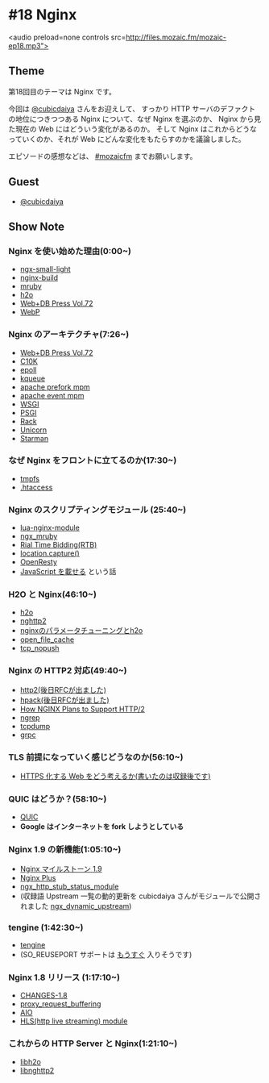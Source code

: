 # #18 Nginx

<audio preload=none controls src=http://files.mozaic.fm/mozaic-ep18.mp3"></audio>


## Theme

第18回目のテーマは Nginx です。

今回は [@cubicdaiya](https://twitter.com/cubicdaiya) さんをお迎えして、 すっかり HTTP サーバのデファクトの地位につきつつある Nginx について、なぜ Nginx を選ぶのか、 Nginx から見た現在の Web にはどういう変化があるのか。 そして Nginx はこれからどうなっていくのか、それが Web にどんな変化をもたらすのかを議論しました。

エピソードの感想などは、 [#mozaicfm](https://twitter.com/search?q=mozaicfm&src=hash) までお願いします。


## Guest

- [@cubicdaiya](https://twitter.com/cubicdaiya)


## Show Note

### Nginx を使い始めた理由(0:00~)

- [ngx-small-light](http://t.umblr.com/redirect?z=https%3A%2F%2Fgithub.com%2Fcubicdaiya%2Fngx_small_light&t=YzJmNDNkMGNlMGFiZTgzNjUwNmY2YWVmMGQ1NmY3M2U0NTI2NDE2MSx0UFVqYktDZw%3D%3D)
- [nginx-build](http://t.umblr.com/redirect?z=https%3A%2F%2Fgithub.com%2Fcubicdaiya%2Fnginx-build&t=YTYzYTJiNTliNGVlY2ZkM2RjNGRiZTAxOGRjODAwNTgwZDA3YmM3ZCx0UFVqYktDZw%3D%3D)
- [mruby](http://t.umblr.com/redirect?z=https%3A%2F%2Fgithub.com%2Fmruby%2Fmruby&t=Njg1NzUzYjBjMGU4M2Y0NTJmYTAxMmViOTk1NGQ4YjNlMDAwMzQ1Mix0UFVqYktDZw%3D%3D)
- [h2o](http://t.umblr.com/redirect?z=https%3A%2F%2Fh2o.examp1e.net&t=ZTgxNDBhMzJlYWI5NzZiOWZiMmNmNGRmY2RjYmJhODU0ZGFjMjk2Yyx0UFVqYktDZw%3D%3D)
- [Web+DB Press Vol.72](http://t.umblr.com/redirect?z=http%3A%2F%2Fgihyo.jp%2Fmagazine%2Fwdpress%2Farchive%2F2013%2Fvol72&t=ZDdjNmU0NTRlYTM1NGU0OGIxZTU2ZWU3MjVjZDIzOWUzODU5OWVjYSx0UFVqYktDZw%3D%3D)
- [WebP](http://t.umblr.com/redirect?z=https%3A%2F%2Fdevelopers.google.com%2Fspeed%2Fwebp%2F&t=ZGQwNjhiMWI2OTU3MjI1MTk4ZGY5ZTFjMzI5ZmRkMDgyNWEzY2Y1ZCx0UFVqYktDZw%3D%3D)


### Nginx のアーキテクチャ(7:26~)

- [Web+DB Press Vol.72](http://t.umblr.com/redirect?z=http%3A%2F%2Fgihyo.jp%2Fmagazine%2Fwdpress%2Farchive%2F2013%2Fvol72&t=ZDdjNmU0NTRlYTM1NGU0OGIxZTU2ZWU3MjVjZDIzOWUzODU5OWVjYSx0UFVqYktDZw%3D%3D)
- [C10K](http://t.umblr.com/redirect?z=http%3A%2F%2Fwww.hyuki.com%2Fyukiwiki%2Fwiki.cgi%3FTheC10kProblem&t=NGIzNWFhZmY2ZmI1NDNiNGRhNDI1ZDgwYWM1Y2Q0ZWQ0YjUyMWFmOSx0UFVqYktDZw%3D%3D)
- [epoll](http://t.umblr.com/redirect?z=http%3A%2F%2Fman7.org%2Flinux%2Fman-pages%2Fman7%2Fepoll.7.html&t=NzY4OGNjODI0MjcwODlhYTkwY2Y2NTdmNzc5MGNmOTQ3MGUxOGE2MCx0UFVqYktDZw%3D%3D)
- [kqueue](http://t.umblr.com/redirect?z=http%3A%2F%2F&t=Y2FhZGJkNWM4YTg2ZmJkYjQxMmYwZjRjZmQ2NmU5YWE0N2Q3NDMzYSx0UFVqYktDZw%3D%3D)
- [apache prefork mpm](http://t.umblr.com/redirect?z=http%3A%2F%2Fhttpd.apache.org%2Fdocs%2F2.4%2Fen%2Fmod%2Fprefork.html&t=YTdiZjMxYTM0ODIxYTlkOGM0NTM3ZDExMjUwZTIwYTdiOTM5MjQ5Myx0UFVqYktDZw%3D%3D)
- [apache event mpm](http://t.umblr.com/redirect?z=http%3A%2F%2Fhttpd.apache.org%2Fdocs%2F2.4%2Fen%2Fmod%2Fevent.html&t=ZjUwMGYwM2Y3MmMzYjU5NjA0MjVhMzI0ZmIzZTA2ZjlmODQyNTZjOSx0UFVqYktDZw%3D%3D)
- [WSGI](http://t.umblr.com/redirect?z=https%3A%2F%2Fwww.python.org%2Fdev%2Fpeps%2Fpep-0333%2F&t=N2IyMWZkZjU5OWIyODg4NDZiY2I1MzA5YWQxYTJhMDE1YjYwZGFhOCx0UFVqYktDZw%3D%3D)
- [PSGI](http://t.umblr.com/redirect?z=http%3A%2F%2Fplackperl.org%2F&t=MWRhOTE0ZmRhNTg2YTYzYzE0NWE1OGE2OThmYmQxN2RjMzg5NDczMyx0UFVqYktDZw%3D%3D)
- [Rack](http://t.umblr.com/redirect?z=http%3A%2F%2Frack.github.io%2F&t=MzlkZDdjZWFhMDYwOTNkYTZiZDJhNWNiOTBiMTMxODUxN2MxZjRjOCx0UFVqYktDZw%3D%3D)
- [Unicorn](http://t.umblr.com/redirect?z=http%3A%2F%2Funicorn.bogomips.org%2F&t=ZjNjN2YwM2YyNTlmMDZiNGIzZWEyMjQyNjAzZDlhNjZlNmY5ZDk0Zix0UFVqYktDZw%3D%3D)
- [Starman](http://t.umblr.com/redirect?z=http%3A%2F%2Fsearch.cpan.org%2F%7Emiyagawa%2FStarman-0.4013%2Flib%2FStarman.pm&t=MWRkMWI5MWVlNWI2MjY3MmQ0ZTliOTE1ZjllN2NlNWVhOGQ4NGM0MSx0UFVqYktDZw%3D%3D)


### なぜ Nginx をフロントに立てるのか(17:30~)

- [tmpfs](http://t.umblr.com/redirect?z=https%3A%2F%2Fwww.kernel.org%2Fdoc%2FDocumentation%2Ffilesystems%2Ftmpfs.txt&t=ZmQ5MmQ1MTZkMDRlNDE1ZjI3NGFlNDVmZWQ5ZTllZmQ4OTA3NTcwOSx0UFVqYktDZw%3D%3D)
- [.htaccess](http://t.umblr.com/redirect?z=https%3A%2F%2Fhttpd.apache.org%2Fdocs%2F2.4%2Fen%2Fhowto%2Fhtaccess.html&t=NGMwMGJlNGRmMGE3Y2VmZTk2ZGVhNDdlZjQ5ZTA0NWExZjJjYzg1Nyx0UFVqYktDZw%3D%3D)


### Nginx のスクリプティングモジュール (25:40~)

- [lua-nginx-module](http://t.umblr.com/redirect?z=https%3A%2F%2Fgithub.com%2Fopenresty%2Flua-nginx-module&t=OGM0OWI2Zjc1OWQzMTQwNjI0YzgyNGI0ODMzZjA5ZjljMjYxZTg2Yix0UFVqYktDZw%3D%3D)
- [ngx_mruby](http://t.umblr.com/redirect?z=https%3A%2F%2Fgithub.com%2Fmatsumoto-r%2Fngx_mruby&t=N2UzNjY4NzUwODhmZTcyNjcwMTZkNzQ2YTk0MjY3NWUxZmYwNTcyYSx0UFVqYktDZw%3D%3D)
- [Rial Time Bidding(RTB)](http://t.umblr.com/redirect?z=http%3A%2F%2Fen.wikipedia.org%2Fwiki%2FReal-time_bidding&t=OWRlNTQ0YmRiNjc4YjAyNDRjNTJlM2NmODg2ZTY1MjE5Mjg1Y2U1MCx0UFVqYktDZw%3D%3D)
- [location.capture()](http://t.umblr.com/redirect?z=http%3A%2F%2Fwiki.nginx.org%2FHttpLuaModule%23ngx.location.capture&t=ZDc3ODk0YTNkZDA0YmMwM2Q2ZTFkNTYxM2FkM2I4NjhiNzRjMzg0OCx0UFVqYktDZw%3D%3D)
- [OpenResty](http://t.umblr.com/redirect?z=http%3A%2F%2Fopenresty.org%2F&t=MzI5Yzc4NTUxNjAzNDFmZWRlOTJkNWRjMGMwNGUyZGFiYTI2MjYwMSx0UFVqYktDZw%3D%3D)
- [JavaScript を載せる](http://t.umblr.com/redirect?z=http%3A%2F%2Fnginx.com%2Fblog%2Fnginx-open-source-reflecting-back-and-looking-ahead%2F&t=Y2RkMjVmMzYyODg5ZmM2YTI0MmViYzljZmVmODA5ZGMxNWRlYTNmMSx0UFVqYktDZw%3D%3D) という話


### H2O と Nginx(46:10~)

- [h2o](http://t.umblr.com/redirect?z=https%3A%2F%2Fh2o.examp1e.net%2F&t=YmJmMTlmMzcyMTg1MTRiZTQ1M2M0ZTU1ZmZmOTE1YzM5ZjAzN2E1MSx0UFVqYktDZw%3D%3D)
- [nghttp2](http://t.umblr.com/redirect?z=https%3A%2F%2Fnghttp2.org%2F&t=MmQ5ZGNkYjgwOWUxMDg2YThlNTFhZjRkNTIxYmVmNjc4ZTBlNTlhNyx0UFVqYktDZw%3D%3D)
- [nginxのパラメータチューニングとh2o](http://t.umblr.com/redirect?z=http%3A%2F%2Fqiita.com%2Fcubicdaiya%2Fitems%2F235777dc401ec419b14e&t=YzhiZWFkNjhkN2NjOGU4ZWNjMmU2YWMyODg3MzRiMmM5ODE5YWYzNyx0UFVqYktDZw%3D%3D)
- [open_file_cache](http://t.umblr.com/redirect?z=http%3A%2F%2Fnginx.org%2Fen%2Fdocs%2Fhttp%2Fngx_http_core_module.html%23open_file_cache&t=OWQzMjNiYTE0ODEwMGMxOGVkZjU2OWI3MmQ2NzlmNTUwM2M5MmFkZCx0UFVqYktDZw%3D%3D)
- [tcp_nopush](http://t.umblr.com/redirect?z=http%3A%2F%2Fnginx.org%2Fen%2Fdocs%2Fhttp%2Fngx_http_core_module.html%23tcp_nopush&t=MjUyMzJiMDE3M2QyZWFlZWQwYWUyMjg2NWJmOWFlMjA2YTUwY2M5OSx0UFVqYktDZw%3D%3D)


### Nginx の HTTP2 対応(49:40~)

- [http2(後日RFCが出ました)](http://t.umblr.com/redirect?z=https%3A%2F%2Ftools.ietf.org%2Fhtml%2Frfc7540&t=ZDNkNjkxODUyYWYxOWZhMzk5ZWYxYjk5ZWRjMmUzZGFhOTA5YmQ2Yix0UFVqYktDZw%3D%3D)
- [hpack(後日RFCが出ました)](http://t.umblr.com/redirect?z=https%3A%2F%2Ftools.ietf.org%2Fhtml%2Frfc7541&t=NjFlYzlkYTc4ODhjMTg5MmJjNGRkYmI2ZTY0ZmNmMGIxNTRlMzRlMSx0UFVqYktDZw%3D%3D)
- [How NGINX Plans to Support HTTP/2](http://t.umblr.com/redirect?z=http%3A%2F%2Fnginx.com%2Fblog%2Fhow-nginx-plans-to-support-http2%2F&t=YWVhMDA1NTZiNDJlNWYwZTdhZDc5N2RjYzNlNmZmMjdkOTA4M2UwOCx0UFVqYktDZw%3D%3D)
- [ngrep](http://t.umblr.com/redirect?z=http%3A%2F%2Fngrep.sourceforge.net%2Fdownload.html&t=ZDQ3NGU5NWQ5OWRmMjE1ZWNhN2IxZGU4MmI1MTczOWMxM2IyZGQ2ZSx0UFVqYktDZw%3D%3D)
- [tcpdump](http://t.umblr.com/redirect?z=http%3A%2F%2Fwww.tcpdump.org%2F&t=NDY2Mjk1ODEzZDc3OWIwNGJjNjMzOWFkMjA3YTEwZTRmZTkyYTA4OSx0UFVqYktDZw%3D%3D)
- [grpc](http://t.umblr.com/redirect?z=https%3A%2F%2Fgithub.com%2Fgrpc%2Fgrpc&t=ODM5YzRhNzhkNzBhMjQyZTliYzI1NGQ5YTNjYjUxMGFmY2Y3M2Q3MCx0UFVqYktDZw%3D%3D)


### TLS 前提になっていく感じどうなのか(56:10~)

- [HTTPS 化する Web をどう考えるか(書いたのは収録後です)](http://t.umblr.com/redirect?z=http%3A%2F%2Fjxck.hatenablog.com%2Fentry%2Fweb-over-https&t=ZGZjMDNkNWU3MzVmMDI5NDMzMWI4NDI2NDI3YTYzYWE4Zjk3YjUxZix0UFVqYktDZw%3D%3D)


### QUIC はどうか？(58:10~)

- [QUIC](http://t.umblr.com/redirect?z=http%3A%2F%2Fblog.chromium.org%2F2013%2F06%2Fexperimenting-with-quic.html&t=MWQ0Y2JmMTFkZDFhZWFhOTczN2U4Y2UyZThjYTY4ZmZjZjRlNmVlOSx0UFVqYktDZw%3D%3D)
- **Google はインターネットを fork しようとしている**


### Nginx 1.9 の新機能(1:05:10~)

- [Nginx マイルストーン 1.9](http://t.umblr.com/redirect?z=http%3A%2F%2Ftrac.nginx.org%2Fnginx%2Fmilestone%2F1.9&t=NjkxYWU2NTdlODUyNWFmYjA2ZjUxOGQ2NmJmMDRhNWEyMWZmMTA5MSx0UFVqYktDZw%3D%3D)
- [Nginx Plus](http://t.umblr.com/redirect?z=http%3A%2F%2Fnginx.com%2Fproducts%2F&t=YzgzMzBkYmRmZDU2ZGY4NGY5MDJmOTYzOGM4NmZlMmMzOGNlMjRhMCx0UFVqYktDZw%3D%3D)
- [ngx_http_stub_status_module](http://t.umblr.com/redirect?z=http%3A%2F%2Fnginx.org%2Fen%2Fdocs%2Fhttp%2Fngx_http_stub_status_module.html&t=MjBkMjc5OGY0M2FiOGYyYjNmYWVjZTQzMWM3M2Q5OTNkMDMxMGI2MSx0UFVqYktDZw%3D%3D)
- (収録語 Upstream 一覧の動的更新を cubicdaiya さんがモジュールで公開されました [ngx_dynamic_upstream](http://t.umblr.com/redirect?z=https%3A%2F%2Fgithub.com%2Fcubicdaiya%2Fngx_dynamic_upstream&t=ZjNlNjg0NmQ4NTNiM2M1MWNlOWYxN2Y3Y2E2YTY1N2VhNzMwNGVmOSx0UFVqYktDZw%3D%3D))


### tengine (1:42:30~)

- [tengine](http://t.umblr.com/redirect?z=http%3A%2F%2Ftengine.taobao.org%2F&t=NjIwODkwYjcyNGYwZmFhNWQxZjIzM2QwOWQ0YjEyMTBmODQ2OGUzNSx0UFVqYktDZw%3D%3D)
- (SO_REUSEPORT サポートは [もうすぐ](http://t.umblr.com/redirect?z=http%3A%2F%2Fhg.nginx.org%2Fnginx%2Frev%2F4f6efabcb09b&t=NWEzNTUyYzI1MjZhMjU2MTRmYjk4ZmQ3ZjA0MjVhYzExYWY0NmZjNSx0UFVqYktDZw%3D%3D) 入りそうです)


### Nginx 1.8 リリース (1:17:10~)

- [CHANGES-1.8](http://t.umblr.com/redirect?z=http%3A%2F%2Fnginx.org%2Fen%2FCHANGES-1.8&t=OTdjOGUwNDMzZmVkNWMwYTA4MzgwYzc5YmFhNjhiNGE1YThhMmM1ZCx0UFVqYktDZw%3D%3D)
- [proxy_request_buffering](http://t.umblr.com/redirect?z=http%3A%2F%2Fnginx.org%2Fen%2Fdocs%2Fhttp%2Fngx_http_proxy_module.html%23proxy_request_buffering&t=NTQyMjI1MDdmZGUwNzE4YjUzZmIwYWQzYmI5N2IwOGJiMGY3MTJiZix0UFVqYktDZw%3D%3D)
- [AIO](http://t.umblr.com/redirect?z=http%3A%2F%2Fman7.org%2Flinux%2Fman-pages%2Fman7%2Faio.7.html&t=OWU3ZGYwOTc5NzljMzUwZTg2YTI2YWM0YzBkNWI5ZWQ1MjMwNDcyMyx0UFVqYktDZw%3D%3D)
- [HLS(http live streaming) module](http://t.umblr.com/redirect?z=http%3A%2F%2Fnginx.org%2Fen%2Fdocs%2Fhttp%2Fngx_http_hls_module.html&t=NzExNzdlNDhlYWYwMzRhZmEzNWM1ODRhOTY5MWY3NDg2NTAyNjg3NCx0UFVqYktDZw%3D%3D)


### これからの HTTP Server と Nginx(1:21:10~)

- [libh2o](http://t.umblr.com/redirect?z=https%3A%2F%2Fgithub.com%2Fh2o%2Fh2o%2Ftree%2Fmaster%2Fexamples%2Flibh2o&t=OGUwM2RkNTJkOWQ0YTBlNzVkM2FmNmE0YTU5NzE0NGI4ZjI0NWY0OSx0UFVqYktDZw%3D%3D)
- [libnghttp2](http://t.umblr.com/redirect?z=https%3A%2F%2Fgithub.com%2Ftatsuhiro-t%2Fnghttp2%2Ftree%2Fmaster%2Flib&t=ZjcxZjVjOTdhMTg2ZGJhYzkxZjY4NWQxZWZlZTEwMmVlYjk0MWU1Zix0UFVqYktDZw%3D%3D)
